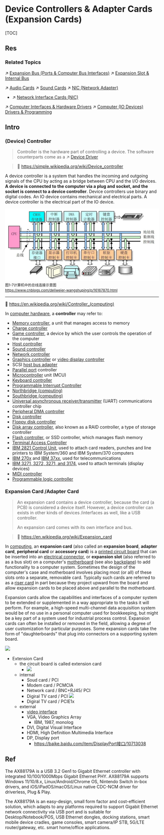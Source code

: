 # Device Controllers & Adapter Cards (Expansion Cards)

[TOC]



## Res
### Related Topics
↗ [Expansion Bus (Ports & Computer Bus Interfaces)](../../Computer%20Bus%20(Datapath)%20&%20Interfaces%20&%20Protocols/🛣️%20Expansion%20Bus%20(Ports%20&%20Computer%20Bus%20Interfaces)/Expansion%20Bus%20(Ports%20&%20Computer%20Bus%20Interfaces).md)
↗ [Expansion Slot & Internal Bus](../../Computer%20Bus%20(Datapath)%20&%20Interfaces%20&%20Protocols/🛣️%20Expansion%20Bus%20(Ports%20&%20Computer%20Bus%20Interfaces)/Expansion%20Slot%20&%20Internal%20Bus/Expansion%20Slot%20&%20Internal%20Bus.md)

↗ [Audio Cards](../../../../../Hardware%20&%20EE%20Related%20Theories/Auxiliary%20Hardware%20&%20Peripherals%20(IO%20Devices)/Input%20&%20Output%20Devices/Audio%20Cards/Audio%20Cards.md)
↗ [Sound Cards](../../../../../Hardware%20&%20EE%20Related%20Theories/Auxiliary%20Hardware%20&%20Peripherals%20(IO%20Devices)/Input%20&%20Output%20Devices/Sound%20Cards/Sound%20Cards.md)
↗ [NIC (Network Adapter)](../../../../../🏎️%20Computer%20Networking%20and%20Communication/📌%20Computer%20Networking%20Basics%20(Protocol%20Part)/0x06%20Data%20Link%20Layer/📌%20Link%20Layer%20(Switched%20Network)%20Basics/Link%20Layer%20Network%20Devices/NIC%20(Network%20Adapter).md)
- ↗ [Network Interface Cards (NIC)](../../../../../Hardware%20&%20EE%20Related%20Theories/Auxiliary%20Hardware%20&%20Peripherals%20(IO%20Devices)/Input%20&%20Output%20Devices/Network%20Interface%20Cards%20(NIC)/Network%20Interface%20Cards%20(NIC).md)

↗ [Computer Interfaces & Hardware Drivers](../../../../Computer%20Interfaces%20&%20Hardware%20Drivers/Computer%20Interfaces%20&%20Hardware%20Drivers.md)
↗ [Computer (IO Devices) Drivers & Programming](../../../../Computer%20Interfaces%20&%20Hardware%20Drivers/🛞%20Computer%20(IO%20Devices)%20Drivers%20&%20Programming/Computer%20(IO%20Devices)%20Drivers%20&%20Programming.md)



## Intro
### (Device) Controller
> Controller is the hardware part of controlling a device. The software counterparts come as a ↗ [Device Driver](../../../../Computer%20Interfaces%20&%20Hardware%20Drivers/🛞%20Computer%20(IO%20Devices)%20Drivers%20&%20Programming/Computer%20(IO%20Devices)%20Drivers%20&%20Programming.md)

> 🔗 https://simple.wikipedia.org/wiki/Device_controller

A device controller is a system that handles the incoming and outgoing signals of the CPU by acting as a bridge between CPU and the I/O devices. **A device is connected to the computer via a plug and socket, and the socket is connect to a device controller**. Device controllers use binary and digital codes. An IO device contains mechanical and electrical parts. A device controller is the electrical part of the IO device.

![](../../../../../../../Assets/Pics/Pasted%20image%2020240327200246.png)
<small>图1-7计算机中的总线连接示意图<br><a>https://www.cnblogs.com/deliweier-wangshuping/p/16167870.html</a></small>

---
🔗 https://en.wikipedia.org/wiki/Controller_(computing)

In [computer hardware](https://en.wikipedia.org/wiki/Computer_hardware "Computer hardware"), a **controller** may refer to:
- [Memory controller](https://en.wikipedia.org/wiki/Memory_controller "Memory controller"), a unit that manages access to memory
- [Charge controller](https://en.wikipedia.org/wiki/Charge_controller "Charge controller")
- [Game controller](https://en.wikipedia.org/wiki/Game_controller "Game controller"), a device by which the user controls the operation of the computer
- [Host controller](https://en.wikipedia.org/wiki/Host_controller "Host controller")
- [Sound controller](https://en.wikipedia.org/wiki/Sound_controller "Sound controller")
- [Network controller](https://en.wikipedia.org/wiki/Network_controller "Network controller")
- [Graphics controller](https://en.wikipedia.org/wiki/Graphics_controller "Graphics controller") or [video display controller](https://en.wikipedia.org/wiki/Video_display_controller "Video display controller")
- SCSI [host bus adapter](https://en.wikipedia.org/wiki/Host_bus_adapter "Host bus adapter")
- [Parallel port](https://en.wikipedia.org/wiki/Parallel_port "Parallel port") controller
- [Microcontroller](https://en.wikipedia.org/wiki/Microcontroller "Microcontroller") unit (MCU)
- [Keyboard controller](https://en.wikipedia.org/wiki/Keyboard_controller_\(computing\) "Keyboard controller (computing)")
- [Programmable Interrupt Controller](https://en.wikipedia.org/wiki/Programmable_Interrupt_Controller "Programmable Interrupt Controller")
- [Northbridge (computing)](https://en.wikipedia.org/wiki/Northbridge_\(computing\) "Northbridge (computing)")
- [Southbridge (computing)](https://en.wikipedia.org/wiki/Southbridge_\(computing\) "Southbridge (computing)")
- [Universal asynchronous receiver/transmitter](https://en.wikipedia.org/wiki/Universal_asynchronous_receiver/transmitter "Universal asynchronous receiver/transmitter") (UART) communications controller chip
- [Peripheral DMA controller](https://en.wikipedia.org/wiki/Peripheral_DMA_controller "Peripheral DMA controller")
- [Disk controller](https://en.wikipedia.org/wiki/Disk_controller "Disk controller")
- [Floppy disk controller](https://en.wikipedia.org/wiki/Floppy_disk_controller "Floppy disk controller")
- [Disk array controller](https://en.wikipedia.org/wiki/Disk_array_controller "Disk array controller"), also known as a RAID controller, a type of storage controller
- [Flash controller](https://en.wikipedia.org/wiki/Flash_controller "Flash controller"), or SSD controller, which manages flash memory
- [Terminal Access Controller](https://en.wikipedia.org/wiki/Terminal_Access_Controller "Terminal Access Controller")
- [IBM 2821 Control Unit](https://en.wikipedia.org/wiki/IBM_2821_Control_Unit "IBM 2821 Control Unit"), used to attach card readers, punches and line printers to IBM System/360 and IBM System/370 computers
- [IBM 270x](https://en.wikipedia.org/wiki/IBM_270x "IBM 270x") and [IBM 37xx](https://en.wikipedia.org/wiki/IBM_37xx "IBM 37xx"), used for telecommunications
- [IBM 3271, 3272, 3271, and 3174](https://en.wikipedia.org/wiki/IBM_3271#Controllers "IBM 3271"), used to attach terminals (display devices)
- [MIDI controller](https://en.wikipedia.org/wiki/MIDI_controller "MIDI controller")
- [Programmable logic controller](https://en.wikipedia.org/wiki/Programmable_logic_controller "Programmable logic controller")


### Expansion Card /Adapter Card
> An expansion card contains a device controller, because the card (a PCB) is considered a device itself. However, a device controller can exists in other kinds of devices /interfaces as well, like a USB controller.
> 
> An expansion card comes with its own interface and bus.

> 🔗 https://en.wikipedia.org/wiki/Expansion_card

In [computing](https://en.wikipedia.org/wiki/Computing "Computing"), an **expansion card** (also called an **expansion board**, **adapter card**, **peripheral card** or **accessory card**) is a [printed circuit board](https://en.wikipedia.org/wiki/Printed_circuit_board "Printed circuit board") that can be inserted into an [electrical connector](https://en.wikipedia.org/wiki/Electrical_connector "Electrical connector"), or **expansion slot** (also referred to as a bus slot) on a computer's [motherboard](https://en.wikipedia.org/wiki/Motherboard "Motherboard") (see also [backplane](https://en.wikipedia.org/wiki/Backplane "Backplane")) to add functionality to a computer system. Sometimes the design of the computer's case and motherboard involves placing most (or all) of these slots onto a separate, removable card. Typically such cards are referred to as a [riser card](https://en.wikipedia.org/wiki/Riser_card "Riser card") in part because they project upward from the board and allow expansion cards to be placed above and parallel to the motherboard.

Expansion cards allow the capabilities and interfaces of a computer system to be extended or supplemented in a way appropriate to the tasks it will perform. For example, a high-speed multi-channel data acquisition system would be of no use in a personal computer used for bookkeeping, but might be a key part of a system used for industrial process control. Expansion cards can often be installed or removed in the field, allowing a degree of user customization for particular purposes. Some expansion cards take the form of "daughterboards" that plug into connectors on a supporting system board.

![](../../../../../../../Assets/🗃%20Archive/Curriculums/Assets/Screen%20Shot%202021-10-13%20at%2015.52.16.png)

+  Extension Card
	+  the circuit board is called extension card
		+ ![](../../../../../../../Assets/🗃%20Archive/Curriculums/Assets/Screen%20Shot%202021-10-13%20at%2015.53.49.png)
	+ internal 
		+ Soud card / PCI
		+ Modem card / PCMCIA
		+ Network card / BNC+RJ45/ PCI
		+ Digiral TV card / PCI
		![](../../../../../../../Assets/🗃%20Archive/Curriculums/Assets/Screen%20Shot%202021-10-13%20at%2016.00.08.png)
		+ Digiral TV card / PCIE1x
	+ external
		+ [video interface](https://zhuanlan.zhihu.com/p/133994348)
		+  VGA, Video Graphics Array
			+ IBM, 1987, monolog 
		+ DVI, Digital Visual Interface
		+ HDMI, High Definition Multimedia Interface
		+ DP, Display port
			+ https://baike.baidu.com/item/DisplayPort接口/10713038



## Ref
[AX88179A | ASIX]: https://www.asix.com.tw/en/product/USBEthernet/Super-Speed_USB_Ethernet/AX88179A

The AX88179A is a USB 3.2 Gen1 to Gigabit Ethernet controller with integrated 10/100/1000Mbps Gigabit Ethernet PHY. AX88179A supports Windows 11/10/8.x, Linux/Android/Chrome OS, Nintendo Switch in-box drivers, and iOS/iPadOS/macOS/Linux native CDC-NCM driver for driverless, Plug & Play.   
  
The AX88179A is an easy-design, small form factor and cost-efficient solution, which adapts to any platforms required to support Gigabit Ethernet network connectivity via USB port and is suitable for Desktop/Notebook/POS, USB Ethernet dongles, docking stations, smart mobile device cradles, game consoles, smart camera/IP STB, 5G/LTE router/gateway, etc. smart home/office applications.

[Expasion Card | Wikipedia]: https://en.wikipedia.org/wiki/Expansion_card
